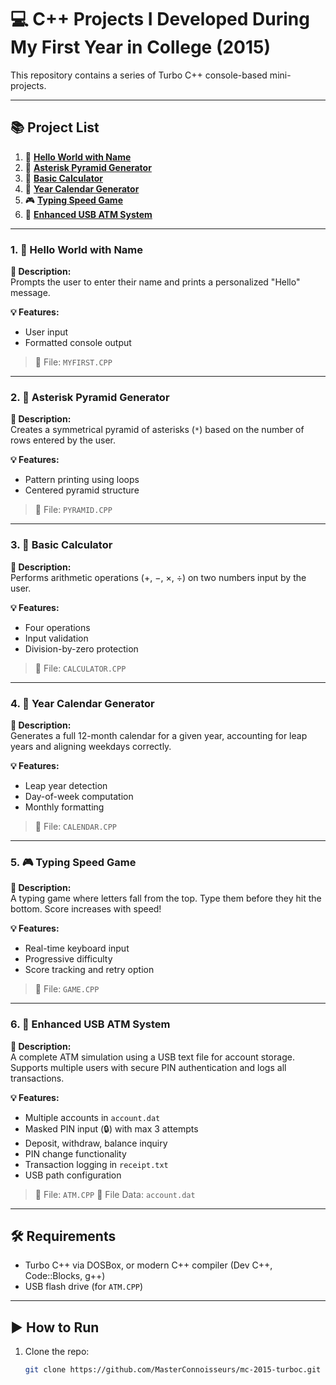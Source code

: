 # 💻 C++ Projects I Developed During My First Year in College (2015)

This repository contains a series of Turbo C++ console-based mini-projects.

---

## 📚 Project List

1. 👋 [**Hello World with Name**](#1-myfirstcpp--hello-world-with-name)
2. 🔺 [**Asterisk Pyramid Generator**](#2-pyramidcpp--asterisk-pyramid-generator)
3. 🧮 [**Basic Calculator**](#3-calculatorcpp--basic-calculator)
4. 📅 [**Year Calendar Generator**](#4-calendarcpp--year-calendar-generator)
5. 🎮 [**Typing Speed Game**](#5-gamecpp--typing-speed-game)
6. 🏧 [**Enhanced USB ATM System**](#6-atmcpp--enhanced-usb-atm-system)

---

### 1. 👋 Hello World with Name

**📌 Description:**  
Prompts the user to enter their name and prints a personalized "Hello" message.

**💡 Features:**
- User input
- Formatted console output

> 📁 File: `MYFIRST.CPP`

---

### 2. 🔺 Asterisk Pyramid Generator

**📌 Description:**  
Creates a symmetrical pyramid of asterisks (`*`) based on the number of rows entered by the user.

**💡 Features:**
- Pattern printing using loops
- Centered pyramid structure

> 📁 File: `PYRAMID.CPP`

---

### 3. 🧮 Basic Calculator

**📌 Description:**  
Performs arithmetic operations (+, −, ×, ÷) on two numbers input by the user.

**💡 Features:**
- Four operations
- Input validation
- Division-by-zero protection

> 📁 File: `CALCULATOR.CPP`

---

### 4. 📅 Year Calendar Generator

**📌 Description:**  
Generates a full 12-month calendar for a given year, accounting for leap years and aligning weekdays correctly.

**💡 Features:**
- Leap year detection
- Day-of-week computation
- Monthly formatting

> 📁 File: `CALENDAR.CPP`

---

### 5. 🎮 Typing Speed Game

**📌 Description:**  
A typing game where letters fall from the top. Type them before they hit the bottom. Score increases with speed!

**💡 Features:**
- Real-time keyboard input
- Progressive difficulty
- Score tracking and retry option

> 📁 File: `GAME.CPP`

---

### 6. 🏧 Enhanced USB ATM System

**📌 Description:**  
A complete ATM simulation using a USB text file for account storage. Supports multiple users with secure PIN authentication and logs all transactions.

**💡 Features:**
- Multiple accounts in `account.dat`
- Masked PIN input (🔒) with max 3 attempts
- Deposit, withdraw, balance inquiry
- PIN change functionality
- Transaction logging in `receipt.txt`
- USB path configuration

> 📁 File: `ATM.CPP`
> 📁 File Data: `account.dat`

---

## 🛠 Requirements

- Turbo C++ via DOSBox, or modern C++ compiler (Dev C++, Code::Blocks, g++)
- USB flash drive (for `ATM.CPP`)

---

## ▶️ How to Run

1. Clone the repo:
   ```bash
   git clone https://github.com/MasterConnoisseurs/mc-2015-turboc.git
